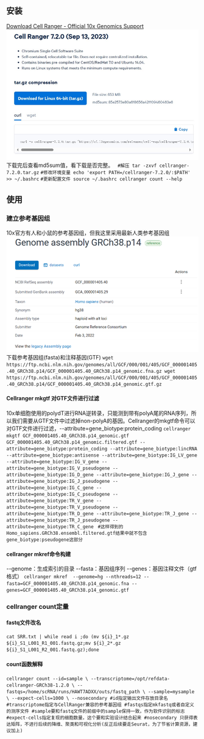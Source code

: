 ## 安装
[Download Cell Ranger - Official 10x Genomics Support](https://www.10xgenomics.com/support/software/cell-ranger/downloads)
![输入图片说明](https://raw.githubusercontent.com/ZYyli/bioinfosoft_pictures/master/imgs/2024-03-12/XAfV8AXbIBQzeil0.jpeg)
下载完后查看md5sum值，看下载是否完整。
`
#解压
tar -zxvf cellranger-7.2.0.tar.gz`
`#修改环境变量
echo 'export PATH=/cellranger-7.2.0/:$PATH' >> ~/.bashrc`
`#更新配置文件
source ~/.bashrc
cellranger count --help
`
## 使用
### 建立参考基因组
10x官方有人和小鼠的参考基因组，但我这里采用最新人类参考基因组
![输入图片说明](https://raw.githubusercontent.com/ZYyli/bioinfosoft_pictures/master/imgs/2024-03-12/iV1bwhDfgivcnMFL.png)
下载参考基因组(fasta)和注释基因(GTF)
`
wget https://ftp.ncbi.nlm.nih.gov/genomes/all/GCF/000/001/405/GCF_000001405.40_GRCh38.p14/GCF_000001405.40_GRCh38.p14_genomic.fna.gz
wget
https://ftp.ncbi.nlm.nih.gov/genomes/all/GCF/000/001/405/GCF_000001405.40_GRCh38.p14/GCF_000001405.40_GRCh38.p14_genomic.gtf.gz
`
#### Cellranger mkgtf 对GTF文件进行过滤
10x单细胞使用的polydT进行RNA逆转录，只能测到带有polyA尾的RNA序列，所以我们需要从GTF文件中过滤掉non-polyA的基因。Cellranger的mkgtf命令可以对GTF文件进行过滤，--attribute=gene_biotype:protein_coding
`cellranger mkgtf GCF_000001405.40_GRCh38.p14_genomic.gtf GCF_000001405.40_GRCh38.p14_genomic.filtered.gtf
              --attribute=gene_biotype:protein_coding
              --attribute=gene_biotype:lincRNA
              --attribute=gene_biotype:antisense
              --attribute=gene_biotype:IG_LV_gene
              --attribute=gene_biotype:IG_V_gene
              --attribute=gene_biotype:IG_V_pseudogene
              --attribute=gene_biotype:IG_D_gene
              --attribute=gene_biotype:IG_J_gene
             --attribute=gene_biotype:IG_J_pseudogene
            --attribute=gene_biotype:IG_C_gene
             --attribute=gene_biotype:IG_C_pseudogene
              --attribute=gene_biotype:TR_V_gene
               --attribute=gene_biotype:TR_V_pseudogene
                --attribute=gene_biotype:TR_D_gene
                 --attribute=gene_biotype:TR_J_gene
              --attribute=gene_biotype:TR_J_pseudogene
              --attribute=gene_biotype:TR_C_gene`
` #这样得到的Homo_sapiens.GRCh38.ensembl.filtered.gtf结果中就不包含gene_biotype:pseudogene这部分`
#### cellranger mkref命令构建
--genome：生成索引的目录
--fasta：基因组序列
--genes：基因注释文件（gtf格式）
`cellranger mkref 
--genome=hg
--nthreads=12
--fasta=GCF_000001405.40_GRCh38.p14_genomic.fna
--genes=GCF_000001405.40_GRCh38.p14_genomic.gtf`
### cellranger count定量
#### fastq文件改名
`cat SRR.txt | while read i ;do (mv ${i}_1*.gz ${i}_S1_L001_R1_001.fastq.gz;mv ${i}_2*.gz ${i}_S1_L001_R2_001.fastq.gz);done`
#### count函数解释
`
cellranger count --id=sample \
                   --transcriptome=/opt/refdata-cellranger-GRCh38-1.2.0 \
                   --fastqs=/home/scRNA/runs/HAWT7ADXX/outs/fastq_path \
                   --sample=mysample \
                   --expect-cells=1000 \
                   --nosecondary
#id指定输出文件存放目录名
#transcriptome指定与CellRanger兼容的参考基因组
#fastqs指定mkfastq或者自定义的测序文件
#sample要和fastq文件的前缀中的sample保持一致，作为软件识别的标志
#expect-cells指定复现的细胞数量，这个要和实验设计结合起来
#nosecondary 只获得表达矩阵，不进行后续的降维、聚类和可视化分析(反正后续要走Seurat，为了节省计算资源，建议加上)
`
<!--stackedit_data:
eyJoaXN0b3J5IjpbLTcwMzk3MjQwMywxNTM2MDI0MjcxLC0xMT
Y0MDQ0MjIzLC01MDEzNzU1NjcsLTg4NDk3MDY1NSwxNzE3ODMy
ODUxLC0zMTc0MTcyOTEsLTE0NTExMDU2MTMsLTE3NTU0MDcyND
AsLTE3Nzk3OTQyMywtMTYzODQyNzk3MCwtOTk3MDY0NDUwXX0=

-->